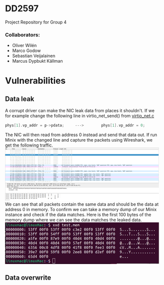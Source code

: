 # DD2597
Project Repository for Group 4

### Collaborators: 
* Oliver Wilén 
* Marco Godow
* Sebastian Veijalainen 
* Marcus Dypbukt Källman
# Vulnerabilities
## Data leak
A corrupt driver can make the NIC leak data from places it shouldn't. If we for example change the following line in virtio_net_send() from [virtio_net.c](minix/drivers/net/virtio_net/virtio_net.c)
```c
phys[1].vp_addr = p->pdata;		--->		phys[1].vp_addr = 0;
```
The NIC will then read from address 0 instead and send that data out.
If run Minix with the changed line and capture the packets using Wireshark, we get the following traffic.
![leaked traffic](ReadMeImg/dataLeakPackets.png)
We can see that all packets contain the same data and should be the data at address 0 in memory. To confirm we can take a memory dump of our Minix instance and check if the data matches. Here is the first 100 bytes of the memory dump where we can see the data matches the leaked data.
![leaked data](ReadMeImg/dataLeakMem.png)
## Data overwrite



